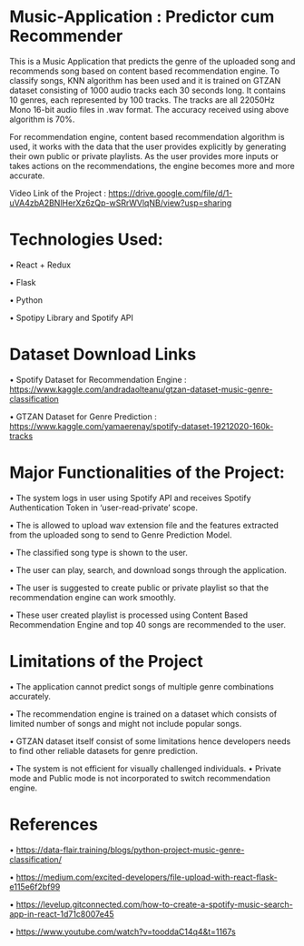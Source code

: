 # Music-Application : Predictor cum Recommender

This is a Music Application that predicts the genre of the uploaded song and recommends song based on content based recommendation engine. To classify songs, KNN algorithm has been used and it is trained on GTZAN dataset consisting of 1000 audio tracks each 30 seconds long. It contains 10 genres, each represented by 100 tracks. The tracks are all 22050Hz Mono 16-bit audio files in .wav format. The accuracy received using above algorithm is 70%.

For recommendation engine, content based recommendation algorithm is used, it works with the data that the user provides explicitly by generating their own public or private playlists. As the user provides more inputs or takes actions on the recommendations, the engine becomes more and more accurate.

Video Link of the Project : https://drive.google.com/file/d/1-uVA4zbA2BNlHerXz6zQp-wSRrWVlqNB/view?usp=sharing

# Technologies Used:

• React + Redux

• Flask

• Python

• Spotipy Library and Spotify API


# Dataset Download Links

• Spotify Dataset for Recommendation Engine : https://www.kaggle.com/andradaolteanu/gtzan-dataset-music-genre-classification

• GTZAN Dataset for Genre Prediction : https://www.kaggle.com/yamaerenay/spotify-dataset-19212020-160k-tracks

# Major Functionalities of the Project:
• The system logs in user using Spotify API and receives Spotify Authentication Token in ‘user-read-private’ scope.

• The is allowed to upload wav extension file and the features extracted from the uploaded song to send to Genre Prediction Model.

• The classified song type is shown to the user.

• The user can play, search, and download songs through the application.

• The user is suggested to create public or private playlist so that the recommendation engine can work smoothly.

• These user created playlist is processed using Content Based Recommendation Engine and top 40 songs are recommended to the user.

# Limitations of the Project
• The application cannot predict songs of multiple genre combinations accurately.

• The recommendation engine is trained on a dataset which consists of limited number of songs and might not include popular songs.

• GTZAN dataset itself consist of some limitations hence developers needs to find other reliable datasets for genre prediction.

• The system is not efficient for visually challenged individuals. • Private mode and Public mode is not incorporated to switch recommendation engine.

# References
• https://data-flair.training/blogs/python-project-music-genre-classification/

• https://medium.com/excited-developers/file-upload-with-react-flask-e115e6f2bf99

• https://levelup.gitconnected.com/how-to-create-a-spotify-music-search-app-in-react-1d71c8007e45

• https://www.youtube.com/watch?v=tooddaC14q4&t=1167s
